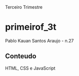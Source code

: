 Terceiro Trimestre
# primeirof_3t
Pablo Kauan Santos Araujo - n.27

## Conteudo
HTML, CSS e JavaScript
